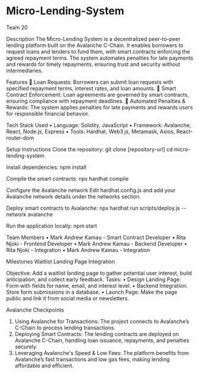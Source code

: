 # Micro-Lending-System
Team 20


Description
The Micro-Lending System is a decentralized peer-to-peer lending platform built on the Avalanche C-Chain. It enables borrowers to request loans and lenders to fund them, with smart contracts enforcing the agreed repayment terms. The system automates penalties for late payments and rewards for timely repayments, ensuring trust and security without intermediaries.


Features
	Loan Requests: Borrowers can submit loan requests with specified repayment terms, interest rates, and loan amounts.
	Smart Contract Enforcement: Loan agreements are governed by smart contracts, ensuring compliance with repayment deadlines.
	Automated Penalties & Rewards: The system applies penalties for late payments and rewards users for responsible financial behavior.


Tech Stack Used
•	Language: Solidity, JavaScript
•	Framework: Avalanche, React, Node.js, Express
•	Tools: Hardhat, Web3.js, Metamask, Axios, React-router-dom

Setup Instructions
Clone the repository:
git clone [repository-url]
cd micro-lending-system

Install dependencies:
npm install

Compile the smart contracts:
npx hardhat compile

Configure the Avalanche network
Edit hardhat.config.js and add your Avalanche network details under the networks section.

Deploy smart contracts to Avalanche:
npx hardhat run scripts/deploy.js --network avalanche

Run the application locally:
npm start

Team Members
•	Mark Andrew Kamau - Smart Contract Developer
•	Rita Njoki - Frontend Developer
•	Mark Andrew Kamau - Backend Developer
•	Rita Njoki - Integration
•	Mark Andrew Kamau - Integration


Milestones
Waitlist Landing Page Integration

Objective:
Add a waitlist landing page to gather potential user interest, build anticipation, and collect early feedback.
Tasks:
•	Design Landing Page: Form with fields for name, email, and interest level.
•	Backend Integration: Store form submissions in a database.
•	Launch Page: Make the page public and link it from social media or newsletters.

Avalanche Checkpoints
1.	Using Avalanche for Transactions: The project connects to Avalanche’s C-Chain to process lending transactions.
2.	Deploying Smart Contracts: The lending contracts are deployed on Avalanche C-Chain, handling loan issuance, repayments, and penalties securely.
3.	Leveraging Avalanche's Speed & Low Fees: The platform benefits from Avalanche’s fast transactions and low gas fees, making lending affordable and efficient.


